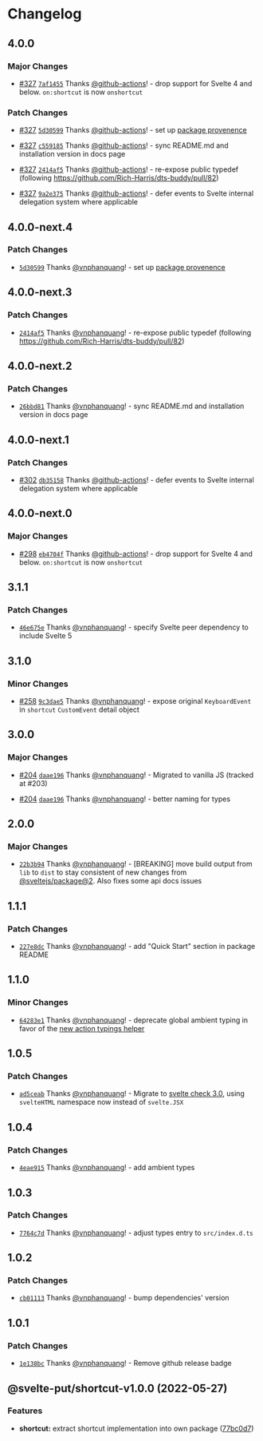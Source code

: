 # Changelog

## 4.0.0

### Major Changes

- [#327](https://github.com/vnphanquang/svelte-put/pull/327) [`7af1455`](https://github.com/vnphanquang/svelte-put/commit/7af1455f9c13de2f08d66a58d98cc0443150393e) Thanks [@github-actions](https://github.com/apps/github-actions)! - drop support for Svelte 4 and below. `on:shortcut` is now `onshortcut`

### Patch Changes

- [#327](https://github.com/vnphanquang/svelte-put/pull/327) [`5d30599`](https://github.com/vnphanquang/svelte-put/commit/5d3059929a1846fae63e8e35a1423544321f55cc) Thanks [@github-actions](https://github.com/apps/github-actions)! - set up [package provenence](https://docs.npmjs.com/generating-provenance-statements#publishing-packages-with-provenance-via-github-actions)

- [#327](https://github.com/vnphanquang/svelte-put/pull/327) [`c559185`](https://github.com/vnphanquang/svelte-put/commit/c55918517ef53fbc07870fa33e1f6c2e13e7c995) Thanks [@github-actions](https://github.com/apps/github-actions)! - sync README.md and installation version in docs page

- [#327](https://github.com/vnphanquang/svelte-put/pull/327) [`2414af5`](https://github.com/vnphanquang/svelte-put/commit/2414af57598bc5e74498831f2b63c78dd3d9971d) Thanks [@github-actions](https://github.com/apps/github-actions)! - re-expose public typedef (following https://github.com/Rich-Harris/dts-buddy/pull/82)

- [#327](https://github.com/vnphanquang/svelte-put/pull/327) [`9a2e375`](https://github.com/vnphanquang/svelte-put/commit/9a2e375915b0654af3f13b1ac4d325507e5e2b98) Thanks [@github-actions](https://github.com/apps/github-actions)! - defer events to Svelte internal delegation system where applicable

## 4.0.0-next.4

### Patch Changes

- [`5d30599`](https://github.com/vnphanquang/svelte-put/commit/5d3059929a1846fae63e8e35a1423544321f55cc) Thanks [@vnphanquang](https://github.com/vnphanquang)! - set up [package provenence](https://docs.npmjs.com/generating-provenance-statements#publishing-packages-with-provenance-via-github-actions)

## 4.0.0-next.3

### Patch Changes

- [`2414af5`](https://github.com/vnphanquang/svelte-put/commit/2414af57598bc5e74498831f2b63c78dd3d9971d) Thanks [@vnphanquang](https://github.com/vnphanquang)! - re-expose public typedef (following https://github.com/Rich-Harris/dts-buddy/pull/82)

## 4.0.0-next.2

### Patch Changes

- [`26bbd81`](https://github.com/vnphanquang/svelte-put/commit/26bbd813c1e65ead04d5d6bcb29b97a34045646b) Thanks [@vnphanquang](https://github.com/vnphanquang)! - sync README.md and installation version in docs page

## 4.0.0-next.1

### Patch Changes

- [#302](https://github.com/vnphanquang/svelte-put/pull/302) [`db35158`](https://github.com/vnphanquang/svelte-put/commit/db351580dfb3eea612be5435be1b6ac466fa6ac5) Thanks [@github-actions](https://github.com/apps/github-actions)! - defer events to Svelte internal delegation system where applicable

## 4.0.0-next.0

### Major Changes

- [#298](https://github.com/vnphanquang/svelte-put/pull/298) [`eb4704f`](https://github.com/vnphanquang/svelte-put/commit/eb4704f6f27c79ee8a6d02d2a8acd338d8385c57) Thanks [@github-actions](https://github.com/apps/github-actions)! - drop support for Svelte 4 and below. `on:shortcut` is now `onshortcut`

## 3.1.1

### Patch Changes

- [`46e675e`](https://github.com/vnphanquang/svelte-put/commit/46e675e05e87ca042af231cd059dc944cd6080d5) Thanks [@vnphanquang](https://github.com/vnphanquang)! - specify Svelte peer dependency to include Svelte 5

## 3.1.0

### Minor Changes

- [#258](https://github.com/vnphanquang/svelte-put/pull/258) [`9c3dae5`](https://github.com/vnphanquang/svelte-put/commit/9c3dae54138b56db5a9af6343801d877bfc997be) Thanks [@vnphanquang](https://github.com/vnphanquang)! - expose original `KeyboardEvent` in `shortcut` `CustomEvent` detail object

## 3.0.0

### Major Changes

- [#204](https://github.com/vnphanquang/svelte-put/pull/204) [`daae196`](https://github.com/vnphanquang/svelte-put/commit/daae196cbe917ac11a7ab105b30e561e0d05f5c6) Thanks [@vnphanquang](https://github.com/vnphanquang)! - Migrated to vanilla JS (tracked at #203)

- [#204](https://github.com/vnphanquang/svelte-put/pull/204) [`daae196`](https://github.com/vnphanquang/svelte-put/commit/daae196cbe917ac11a7ab105b30e561e0d05f5c6) Thanks [@vnphanquang](https://github.com/vnphanquang)! - better naming for types

## 2.0.0

### Major Changes

- [`22b3b94`](https://github.com/vnphanquang/svelte-put/commit/22b3b94c74d58f5e8f2c826d0d4a9bd15b45fa94) Thanks [@vnphanquang](https://github.com/vnphanquang)! - [BREAKING] move build output from `lib` to `dist` to stay consistent of new changes from [@sveltejs/package@2](https://github.com/sveltejs/kit/releases/tag/%40sveltejs/package%402.0.0). Also fixes some api docs issues

## 1.1.1

### Patch Changes

- [`227e8dc`](https://github.com/vnphanquang/svelte-put/commit/227e8dc11f850787f9f98eb4b24cd23015c9c25c) Thanks [@vnphanquang](https://github.com/vnphanquang)! - add "Quick Start" section in package README

## 1.1.0

### Minor Changes

- [`64283e1`](https://github.com/vnphanquang/svelte-put/commit/64283e10c53985dc9cd99d65274996231c46b9bd) Thanks [@vnphanquang](https://github.com/vnphanquang)! - deprecate global ambient typing in favor of the [new action typings helper](https://github.com/sveltejs/svelte/pull/7805/files)

## 1.0.5

### Patch Changes

- [`ad5ceab`](https://github.com/vnphanquang/svelte-put/commit/ad5ceab52f89adbcd6d4680c247113c96063f395) Thanks [@vnphanquang](https://github.com/vnphanquang)! - Migrate to [svelte check 3.0](https://github.com/sveltejs/language-tools/releases/tag/svelte-check-3.0.1), using `svelteHTML` namespace now instead of `svelte.JSX`

## 1.0.4

### Patch Changes

- [`4eae915`](https://github.com/vnphanquang/svelte-put/commit/4eae915a7467e9850eea25ec960aecb0eec8eac2) Thanks [@vnphanquang](https://github.com/vnphanquang)! - add ambient types

## 1.0.3

### Patch Changes

- [`7764c7d`](https://github.com/vnphanquang/svelte-put/commit/7764c7d85f8ee12b45cb9eb68a246fcd8e3f8839) Thanks [@vnphanquang](https://github.com/vnphanquang)! - adjust types entry to `src/index.d.ts`

## 1.0.2

### Patch Changes

- [`cb01113`](https://github.com/vnphanquang/svelte-put/commit/cb0111338eef7c080f3d9ac04303adcb24f1b301) Thanks [@vnphanquang](https://github.com/vnphanquang)! - bump dependencies' version

## 1.0.1

### Patch Changes

- [`1e138bc`](https://github.com/vnphanquang/svelte-put/commit/1e138bce9c925fcae6daab1bcae22110635ba5c3) Thanks [@vnphanquang](https://github.com/vnphanquang)! - Remove github release badge

## @svelte-put/shortcut-v1.0.0 (2022-05-27)

### Features

- **shortcut:** extract shortcut implementation into own package ([77bc0d7](https://github.com/vnphanquang/svelte-put/commit/77bc0d7b158728bc3c8997878b5b729b80acae36))
